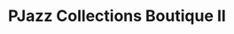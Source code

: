 ---
title: "PJazz Collections Boutique II"
url: /eastpointe/pjazz-collections-boutique-ii/
shop: Kleidung
---